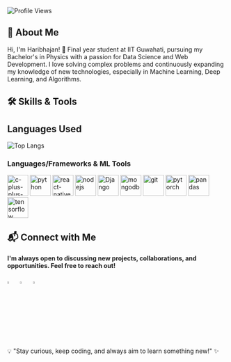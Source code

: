 
![Profile Views](https://komarev.com/ghpvc/?username=Haribhajank&color=blueviolet)

## 👋 About Me

Hi, I'm Haribhajan!
🚀 Final year student at IIT Guwahati, pursuing my Bachelor's in Physics with a passion for Data Science and Web Development. I love solving complex problems and continuously expanding my knowledge of new technologies, especially in Machine Learning, Deep Learning, and Algorithms.

## 🛠 Skills & Tools

## Languages Used
![Top Langs](https://github-readme-stats.vercel.app/api/top-langs/?username=Haribhajank&layout=compact)


### Languages/Frameworks & ML Tools
<p> <img width="48" height="48" src="https://img.icons8.com/color/48/c-plus-plus-logo.png" alt="c-plus-plus-logo" title="C++"/> 
    <img width="48" height="48" src="https://img.icons8.com/color/48/python--v1.png" alt="python" title="Python"/> 
    <img width="48" height="48" src="https://img.icons8.com/color/48/react-native.png" alt="react-native" title="React.js"/> 
    <img width="48" height="48" src="https://img.icons8.com/color/48/nodejs.png" alt="nodejs" title="Node.js"/> 
    <img width="48" height="48" src="https://img.icons8.com/?size=100&id=qV-JzWYl9dzP&format=png&color=000000" alt="Django" title="Django"/> 
    <img width="48" height="48" src="https://img.icons8.com/color/48/mongodb.png" alt="mongodb" title="MongoDB"/> 
    <img width="48" height="48" src="https://img.icons8.com/color/48/git.png" alt="git" title="Git"/> 
    <img width="48" height="48" src="https://img.icons8.com/?size=100&id=O6SWwpPIM0GB&format=png&color=000000" alt="pytorch" title="PyTorch"/> 
    <img width="48" height="48" src="https://img.icons8.com/?size=100&id=xSkewUSqtErH&format=png&color=000000" alt="pandas" title="Pandas"/> 
    <img width="48" height="48" src="https://img.icons8.com/color/48/000000/tensorflow.png" alt="tensorflow" title="TensorFlow"/> 
</p>


## 📬 Connect with Me
#### I'm always open to discussing new projects, collaborations, and opportunities. Feel free to reach out!

<p> <a href="mailto:haribhajank5@gmail.com"><img src="https://img.icons8.com/fluent/48/000000/gmail.png" width="3.5%" title="Email"/></a> &nbsp; 
    <a href="https://www.linkedin.com/in/haribhajank"><img src="https://img.icons8.com/color/48/000000/linkedin.png" width="3.5%" title="LinkedIn"/></a> &nbsp; 
    <a href="https://instagram.com/hari__1729?igshid=OTk0YzhjMDVlZA=="><img src="https://img.icons8.com/fluent/48/000000/instagram-new.png" width="3.5%" title="Instagram"/></a> &nbsp; 
</p>

💡 "Stay curious, keep coding, and always aim to learn something new!" ✨



